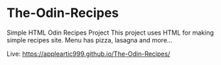 # The-Odin-Recipes
Simple  HTML Odin Recipes Project
This project uses HTML for making simple recipes site.
Menu has pizza, lasagna and more...

Live: https://appleartic999.github.io/The-Odin-Recipes/